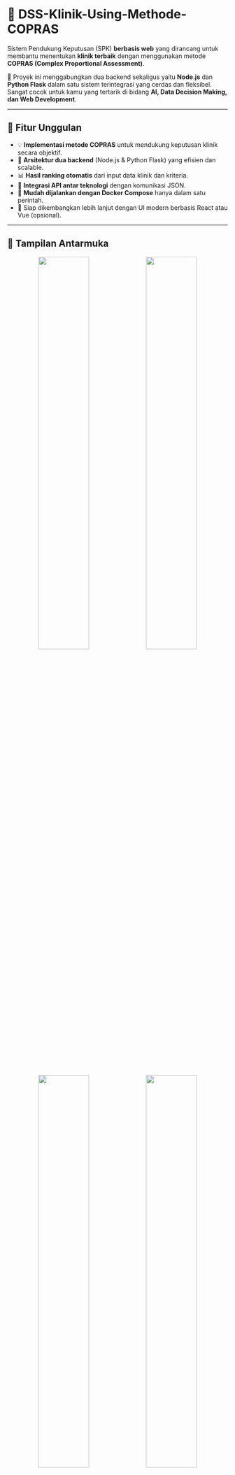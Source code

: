 # 🏥 DSS-Klinik-Using-Methode-COPRAS

Sistem Pendukung Keputusan (SPK) **berbasis web** yang dirancang untuk membantu menentukan **klinik terbaik** dengan menggunakan metode **COPRAS (Complex Proportional Assessment)**.

🔗 Proyek ini menggabungkan dua backend sekaligus yaitu **Node.js** dan **Python Flask** dalam satu sistem terintegrasi yang cerdas dan fleksibel. Sangat cocok untuk kamu yang tertarik di bidang **AI, Data Decision Making, dan Web Development**.

---

## 🚀 Fitur Unggulan

- 💡 **Implementasi metode COPRAS** untuk mendukung keputusan klinik secara objektif.
- 🧠 **Arsitektur dua backend** (Node.js & Python Flask) yang efisien dan scalable.
- 📊 **Hasil ranking otomatis** dari input data klinik dan kriteria.
- 🔌 **Integrasi API antar teknologi** dengan komunikasi JSON.
- 🐳 **Mudah dijalankan dengan Docker Compose** hanya dalam satu perintah.
- 📱 Siap dikembangkan lebih lanjut dengan UI modern berbasis React atau Vue (opsional).

---

## 🧰 Tampilan Antarmuka

<p align="center"> <img src="https://github.com/user-attachments/assets/2f61d517-3ecc-4e79-8385-a217dab91aa9" width="48%"/> <img src="https://github.com/user-attachments/assets/12bdee4a-1796-4dbb-a7a9-0b30b9de0ddb" width="48%"/> <img src="https://github.com/user-attachments/assets/9422062e-33f7-4352-8da1-a498019bd1cc" width="48%"/> <img src="https://github.com/user-attachments/assets/74738df2-3da8-47bc-ba2c-6f6e0f024e47" width="48%"/> <img src="https://github.com/user-attachments/assets/42f2e589-a2eb-40a7-ad7a-aa93f8bae2d0" width="48%"/> <img src="https://github.com/user-attachments/assets/59f14220-ca24-4b88-b9d2-e25e40239436" width="48%"/> <img src="https://github.com/user-attachments/assets/c6d23ccb-d716-4607-8fd7-e36aefa26e13" width="48%"/> <img src="https://github.com/user-attachments/assets/f7091eea-4f14-4d41-a873-e75bee9249f7" width="48%"/> <img src="https://github.com/user-attachments/assets/7f8e3120-ebee-48ac-b5ea-549bb97c4443" width="48%"/> <img src="https://github.com/user-attachments/assets/0a7b9409-4d92-4898-9bf7-c7631d2b3a28" width="48%"/> <img src="https://github.com/user-attachments/assets/8da42a3b-0594-4a5d-aa95-f937ba12abe0" width="48%"/> <img src="https://github.com/user-attachments/assets/df83f98b-1fad-4e60-a17e-a4082137e285" width="48%"/> <img src="https://github.com/user-attachments/assets/e333bbc4-0ebd-4b65-b70c-e2a76962b185" width="48%"/> <img src="https://github.com/user-attachments/assets/87a076a5-11c0-40f0-ad27-462d9cb29656" width="48%"/> <img src="https://github.com/user-attachments/assets/65186c8a-a05f-40ed-9165-9f90b1f51064" width="48%"/> <img src="https://github.com/user-attachments/assets/d3873a83-8dc7-4dcd-b2a1-eb336a57d57f" width="48%"/> <img src="https://github.com/user-attachments/assets/14fe11a0-afe7-4f68-80b4-4f46d2d235de" width="48%"/> <img src="https://github.com/user-attachments/assets/89a5531e-5590-448c-9012-a35c060bee79" width="48%"/> <img src="https://github.com/user-attachments/assets/b809a0a8-7202-43d9-b079-e9c7d213a58f" width="48%"/> <img src="https://github.com/user-attachments/assets/9478a9ae-d224-4ddf-922b-d40e43041a1d" width="48%"/> </p>
---

## 🧰 Teknologi yang Digunakan

| Layer         | Teknologi                |
|---------------|--------------------------|
| Frontend      | Node.js + Express        |
| Backend 1     | Node.js                  |
| Backend 2     | Python Flask (COPRAS)    |
| Container     | Docker, Docker Compose   |
| Package Mgmt  | NPM, pip                 |

---

## 📁 Struktur Proyek

```text
spk-klinik-copras/
├── backend-node/
│   ├── index.js                       # Entry point aplikasi Node.js
│   ├── routes/
│   │   └── coprasRoutes.js           # Routing API
│   ├── controllers/
│   │   └── coprasController.js       # Logika pemrosesan & integrasi ke Flask
│   ├── models/                       # (Kosong, untuk skema data jika diperlukan)
│   └── utils/                        # (Kosong, untuk helper atau konfigurasi)
│
├── backend-flask/
│   ├── app.py                        # Entry point Flask
│   ├── copras.py                     # Logika perhitungan COPRAS
│   └── requirements.txt              # Dependensi Flask
│
├── docker-compose.yml               # Orkestrasi layanan dengan Docker (opsional)
└── README.md                        # Dokumentasi proyek
